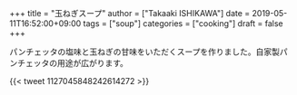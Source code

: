 +++
title = "玉ねぎスープ"
author = ["Takaaki ISHIKAWA"]
date = 2019-05-11T16:52:00+09:00
tags = ["soup"]
categories = ["cooking"]
draft = false
+++

パンチェッタの塩味と玉ねぎの甘味をいただくスープを作りました。自家製パンチェッタの用途が広がります。

{{< tweet 1127045848242614272 >}}
